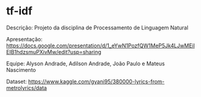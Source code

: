 # tf-idf

Descrição: Projeto da disciplina de Processamento de Linguagem Natural

Apresentação: https://docs.google.com/presentation/d/1_eYwN1PozfQW1MeP5Jk4LJwMEilEIB1hdzsmuPXivMw/edit?usp=sharing

Equipe: Alyson Andrade, Adilson Andrade, João Paulo e Mateus Nascimento

Dataset: https://www.kaggle.com/gyani95/380000-lyrics-from-metrolyrics/data
